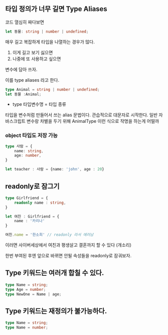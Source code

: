 ## 타입 정의가 너무 길면 Type Aliases

코드 열심히 짜다보면

```ts
let 동물: string | number | undefined;
```

매우 길고 복잡하게 타입을 나열하는 경우가 많다.

1. 이게 길고 보기 싫으면
2. 나중에 또 사용하고 싶으면

변수에 담아 쓰자.

이를 type aliases 라고 한다.

```ts
type Animal = string | number | undefined;
let 동물 :Animal;
```

* type 타입변수명 = 타입 종류

타입을 변수처럼 만들어서 쓰는 alias 문법이다. 관습적으로 대문자로 시작한다.
일반 자바스크립트 변수랑 차별을 두기 위해 AnimalType 이런 식으로 작명을 하는게 어떨까

### object 타입도 저장 가능

```ts
type 사람 = {
    name: string,
    age: number,
}

let teacher : 사람 = {name: 'john', age : 20}
```

## readonly로 잠그기

```ts
type Girlfriend = {
    readonly name : string,
}

let 여친 : Girlfriend = {
    name : '카리나'
}

여친.name = '한소희' // readonly 라서 에러남
```

이러면 사이버세상에서 여친과 평생살고 결혼까지 할 수 있다 (개소리)

한번 부여된 후엔 앞으로 바뀌면 안될 속성들을 readonly로 잠궈보자.

## Type 키워드는 여러개 합칠 수 있다.

```ts
type Name = string;
type Age = number;
type NewOne = Name | age;

```

## Type 키워드는 재정의가 불가능하다.

```ts
type Name = string;
type Name = number;
```